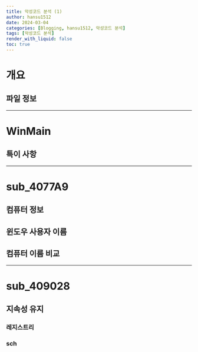 ```yaml
---
title: 악성코드 분석 (1)
author: hansu1512
date: 2024-03-04
categories: [Blogging, hansu1512, 악성코드 분석]
tags: [악성코드 분석]
render_with_liquid: false
toc: true
---
```


# 개요
## 파일 정보

---

# WinMain
## 특이 사항

---

# sub_4077A9
## 컴퓨터 정보
## 윈도우 사용자 이름
## 컴퓨터 이름 비교

---

# sub_409028
## 지속성 유지
### 레지스트리
### sch